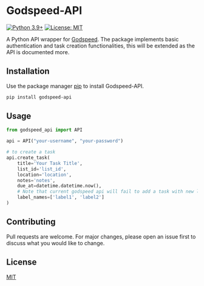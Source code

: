 # Godspeed-API

[![Python 3.9+](https://img.shields.io/badge/python-3.9%2B-blue)](https://www.python.org/downloads/release/python-390/)
[![License: MIT](https://img.shields.io/badge/License-MIT-yellow.svg)](https://opensource.org/licenses/MIT)

A Python API wrapper for [Godspeed](https://godspeedapp.com/). The package implements basic authentication and task creation functionalities, this will be extended as the API is documented more.

## Installation

Use the package manager [pip](https://pip.pypa.io/en/stable/) to install Godspeed-API.

```bash
pip install godspeed-api
```

## Usage
```python
from godspeed_api import API

api = API("your-username", "your-password")

# to create a task
api.create_task(
    title='Your Task Title', 
    list_id='list_id', 
    location='location', 
    notes='notes', 
    due_at=datetime.datetime.now(), 
    # Note that current godspeed api will fail to add a task with new label_names, however it will not throw an error
    label_names=['label1', 'label2']
)
```

## Contributing
Pull requests are welcome. For major changes, please open an issue first to discuss what you would like to change.

## License
[MIT](https://choosealicense.com/licenses/mit/)
